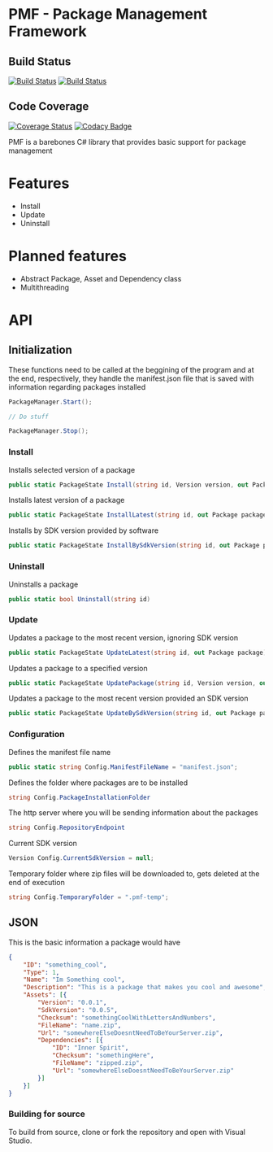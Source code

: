 # PMF - Package Management Framework

## Build Status

[![Build Status](https://travis-ci.com/xX-TheDoctor-Xx/PMF.svg?branch=master)](https://travis-ci.com/xX-TheDoctor-Xx/PMF) [![Build Status](https://travis-ci.com/xX-TheDoctor-Xx/PMF.svg?branch=master)](https://travis-ci.com/xX-TheDoctor-Xx/PMF)

## Code Coverage

[![Coverage Status](https://coveralls.io/repos/github/xX-TheDoctor-Xx/PMF/badge.svg?branch=master)](https://coveralls.io/github/xX-TheDoctor-Xx/PMF?branch=master) [![Codacy Badge](https://api.codacy.com/project/badge/Grade/223fdbeb618c4f1c8969eb5a4a354bc6)](https://www.codacy.com/manual/guilhermesuicida123654/PMF?utm_source=github.com&amp;utm_medium=referral&amp;utm_content=xX-TheDoctor-Xx/PMF&amp;utm_campaign=Badge_Grade)

PMF is a barebones C# library that provides basic support for package management

# Features

  - Install
  - Update
  - Uninstall

# Planned features

  - Abstract Package, Asset and Dependency class
  - Multithreading




# API

## Initialization

These functions need to be called at the beggining of the program and at the end, respectively, they handle the manifest.json file that is saved with information regarding packages installed 

```csharp
PackageManager.Start();

// Do stuff

PackageManager.Stop();
```

### Install

Installs selected version of a package

```csharp
public static PackageState Install(string id, Version version, out Package package)
```

Installs latest version of a package

```csharp
public static PackageState InstallLatest(string id, out Package package)
```

Installs by SDK version provided by software

```csharp
public static PackageState InstallBySdkVersion(string id, out Package package)
```

### Uninstall

Uninstalls a package

```csharp
public static bool Uninstall(string id)
```

### Update

Updates a package to the most recent version, ignoring SDK version

```csharp
public static PackageState UpdateLatest(string id, out Package package)
```

Updates a package to a specified version

```csharp
public static PackageState UpdatePackage(string id, Version version, out Package package)
```

Updates a package to the most recent version provided an SDK version

```csharp
public static PackageState UpdateBySdkVersion(string id, out Package package, bool dontAsk = false)
```

### Configuration

Defines the manifest file name

```csharp
public static string Config.ManifestFileName = "manifest.json";
```

Defines the folder where packages are to be installed

```csharp
string Config.PackageInstallationFolder
```

The http server where you will be sending information about the packages

```csharp
string Config.RepositoryEndpoint
```

Current SDK version

```csharp
Version Config.CurrentSdkVersion = null;
```

Temporary folder where zip files will be downloaded to, gets deleted at the end of execution

```csharp
string Config.TemporaryFolder = ".pmf-temp";
```

## JSON

This is the basic information a package would have

```json
{
	"ID": "something_cool",
	"Type": 1,
	"Name": "Im Something cool",
	"Description": "This is a package that makes you cool and awesome",
	"Assets": [{
		"Version": "0.0.1",
		"SdkVersion": "0.0.5",
		"Checksum": "somethingCoolWithLettersAndNumbers",
		"FileName": "name.zip",
		"Url": "somewhereElseDoesntNeedToBeYourServer.zip",
		"Dependencies": [{
			"ID": "Inner Spirit",
			"Checksum": "somethingHere",
			"FileName": "zipped.zip",
			"Url": "somewhereElseDoesntNeedToBeYourServer.zip"
		}]
	}]
}
```

### Building for source

To build from source, clone or fork the repository and open with Visual Studio.